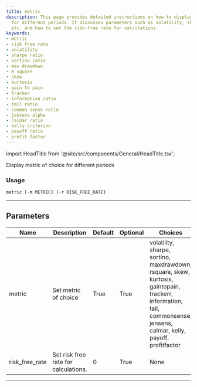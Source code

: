```yaml
---
title: metric
description: This page provides detailed instructions on how to display a chosen metric
  for different periods. It discusses parameters such as volatility, sharpe, sortino,
  etc. and how to set the risk-free rate for calculations.
keywords:
- metric
- risk free rate
- volatility
- sharpe ratio
- sortino ratio
- max drawdown
- R square
- skew
- kurtosis
- gain to pain
- tracker
- information ratio
- tail ratio
- common sense ratio
- jensens alpha
- calmar ratio
- kelly criterion
- payoff ratio
- profit factor
---
```


import HeadTitle from '@site/src/components/General/HeadTitle.tsx';

<HeadTitle title="metric - Portfolio - Reference | OpenBB Terminal Docs" />

Display metric of choice for different periods

### Usage

```python
metric [-m METRIC] [-r RISK_FREE_RATE]
```

---

## Parameters

| Name | Description | Default | Optional | Choices |
| ---- | ----------- | ------- | -------- | ------- |
| metric | Set metric of choice | True | True | volatility, sharpe, sortino, maxdrawdown, rsquare, skew, kurtosis, gaintopain, trackerr, information, tail, commonsense, jensens, calmar, kelly, payoff, profitfactor |
| risk_free_rate | Set risk free rate for calculations. | 0 | True | None |

---
